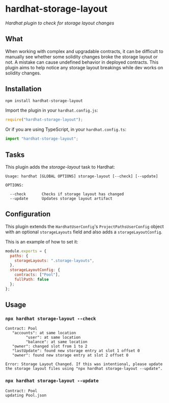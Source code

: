 # hardhat-storage-layout

_Hardhat plugin to check for storage layout changes_

## What

When working with complex and upgradable contracts, it can be difficult to manually see whether some solidity changes broke the storage layout or not. A mistake can cause undefined behavior in deployed contracts. This plugin aims to help notice any storage layout breakings while dev works on solidity changes.

## Installation

```bash
npm install hardhat-storage-layout
```

Import the plugin in your `hardhat.config.js`:

```js
require("hardhat-storage-layout");
```

Or if you are using TypeScript, in your `hardhat.config.ts`:

```ts
import "hardhat-storage-layout";
```

## Tasks

This plugin adds the _storage-layout_ task to Hardhat:

```
Usage: hardhat [GLOBAL OPTIONS] storage-layout [--check] [--update]

OPTIONS:

  --check       Checks if storage layout has changed
  --update      Updates storage layout artifact
```

## Configuration

This plugin extends the `HardhatUserConfig`'s `ProjectPathsUserConfig` object with an optional
`storageLayouts` field and also adds a `storageLayoutConfig`.

This is an example of how to set it:

```js
module.exports = {
  paths: {
    storageLayouts: ".storage-layouts",
  },
  storageLayoutConfig: {
    contracts: ["Pool"],
    fullPath: false
  };
};
```

## Usage

### `npx hardhat storage-layout --check`

```
Contract: Pool
   "accounts": at same location
         "user": at same location
         "balance": at same location
   "owner": changed slot from 1 to 2
   "lastUpdate": found new storage entry at slot 1 offset 0
   "owner": found new storage entry at slot 2 offset 0

Error: Storage Layout Changed. If this was intentional, please update the storage layout files using "npx hardhat storage-layout --update".
```

### `npx hardhat storage-layout --update`

```
Contract: Pool
updating Pool.json
```
